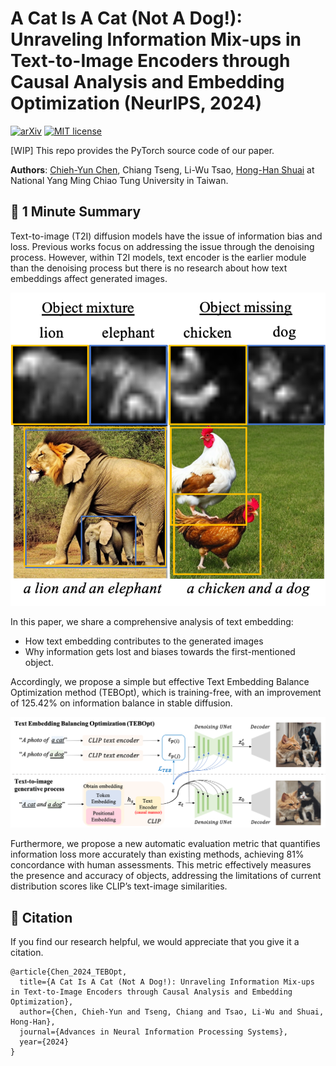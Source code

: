 # A Cat Is A Cat (Not A Dog!): Unraveling Information Mix-ups in Text-to-Image Encoders through Causal Analysis and Embedding Optimization (NeurIPS, 2024)

[![arXiv](https://img.shields.io/badge/arXiv-2410.00321-red)](https://arxiv.org/pdf/2410.00321) [![MIT license](https://img.shields.io/badge/License-MIT-blue.svg)](https://github.com/basiclab/Unraveling-Information-Mix-ups/blob/main/LICENSE)

[WIP] This repo provides the PyTorch source code of our paper. 

**Authors**: [Chieh-Yun Chen](https://chiehyunchen.github.io/), Chiang Tseng, Li-Wu Tsao, [Hong-Han Shuai](https://basiclab.lab.nycu.edu.tw/) at National Yang Ming Chiao Tung University in Taiwan.

## 🚀 1 Minute Summary
Text-to-image (T2I) diffusion models have the issue of information bias and loss. Previous works focus on addressing the issue through the denoising process. However, within T2I models, text encoder is the earlier module than the denoising process but there is no research about how text embeddings affect generated images. 

![](assets/information_loss.png)

In this paper, we share a comprehensive analysis of text embedding: 
- How text embedding contributes to the generated images
- Why information gets lost and biases towards the first-mentioned object. 

Accordingly, we propose a simple but effective Text Embedding Balance Optimization method (TEBOpt), which is training-free, with an improvement of 125.42% on information balance in stable diffusion. 

![](assets/TEBOpt_arc.png)

Furthermore, we propose a new automatic evaluation metric that quantifies information loss more accurately than existing methods, achieving 81% concordance with human assessments. This metric effectively measures the presence and accuracy of objects, addressing the limitations of current distribution scores like CLIP’s text-image similarities. 


## 🌟 Citation

If you find our research helpful, we would appreciate that you give it a citation.
```
@article{Chen_2024_TEBOpt,
  title={A Cat Is A Cat (Not A Dog!): Unraveling Information Mix-ups in Text-to-Image Encoders through Causal Analysis and Embedding Optimization},
  author={Chen, Chieh-Yun and Tseng, Chiang and Tsao, Li-Wu and Shuai, Hong-Han},
  journal={Advances in Neural Information Processing Systems},
  year={2024}
}
```